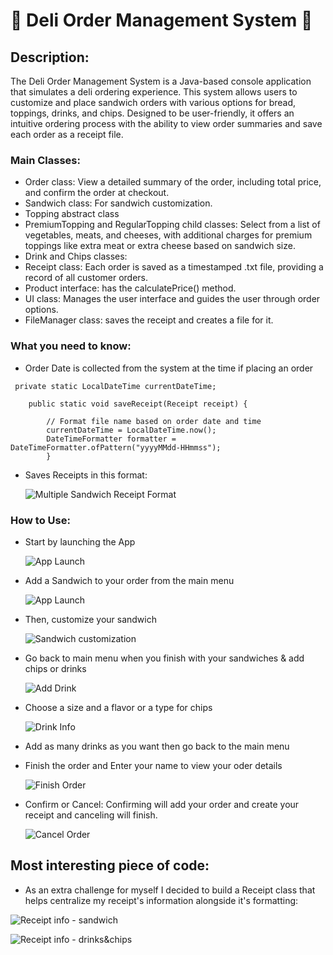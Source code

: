 # 🥪 Deli Order Management System 🥤

## Description: 

The Deli Order Management System is a Java-based console application that simulates a deli ordering experience. This system allows users to customize and place sandwich orders with various options for bread, toppings, drinks, and chips. Designed to be user-friendly, it offers an intuitive ordering process with the ability to view order summaries and save each order as a receipt file.

### Main Classes:

- Order class: View a detailed summary of the order, including total price, and confirm the order at checkout.
- Sandwich class: For sandwich customization.
- Topping abstract class
- PremiumTopping and RegularTopping child classes:  Select from a list of vegetables, meats, and cheeses, with additional charges for premium toppings like extra meat or extra cheese based on sandwich size.
- Drink and Chips classes: 
- Receipt class: Each order is saved as a timestamped .txt file, providing a record of all customer orders.
- Product interface: has the calculatePrice() method. 
- UI class: Manages the user interface and guides the user through order options.
- FileManager class: saves the receipt and creates a file for it.

### What you need to know: 

- Order Date is collected from the system at the time if placing an order 
``` 
 private static LocalDateTime currentDateTime;

    public static void saveReceipt(Receipt receipt) {

        // Format file name based on order date and time
        currentDateTime = LocalDateTime.now();
        DateTimeFormatter formatter = DateTimeFormatter.ofPattern("yyyyMMdd-HHmmss");
        }
```

- Saves Receipts in this format:

  ![Multiple Sandwich Receipt Format](CodeSS/MultipleSandwichReceipt.png)


### How to Use:
- Start by launching the App

  ![App Launch](CodeSS/AppLaunch.png)

- Add a Sandwich to your order from the main menu

  ![App Launch](CodeSS/MainMenu.png)

- Then, customize your sandwich 

  ![Sandwich customization](CodeSS/SandwichDetails.png)

- Go back to main menu when you finish with your sandwiches & add chips or drinks

  ![Add Drink](CodeSS/AddDrink.png)

- Choose a size and a flavor or a type for chips

  ![Drink Info](CodeSS/DrinkInfo.png)

- Add as many drinks as you want then go back to the main menu
- Finish the order and Enter your name to view your oder details

  ![Finish Order](CodeSS/FinishOrder.png)

- Confirm or Cancel: Confirming will add your order and create your receipt and canceling will finish. 

  ![Cancel Order](CodeSS/CancelOrder.png)

## Most interesting piece of code: 

- As an extra challenge for myself I decided to build a Receipt class that helps centralize my receipt's
  information alongside it's formatting:

![Receipt info - sandwich](CodeSS/ReceiptOne.png)

![Receipt info - drinks&chips](CodeSS/ReceiptTwo.png)